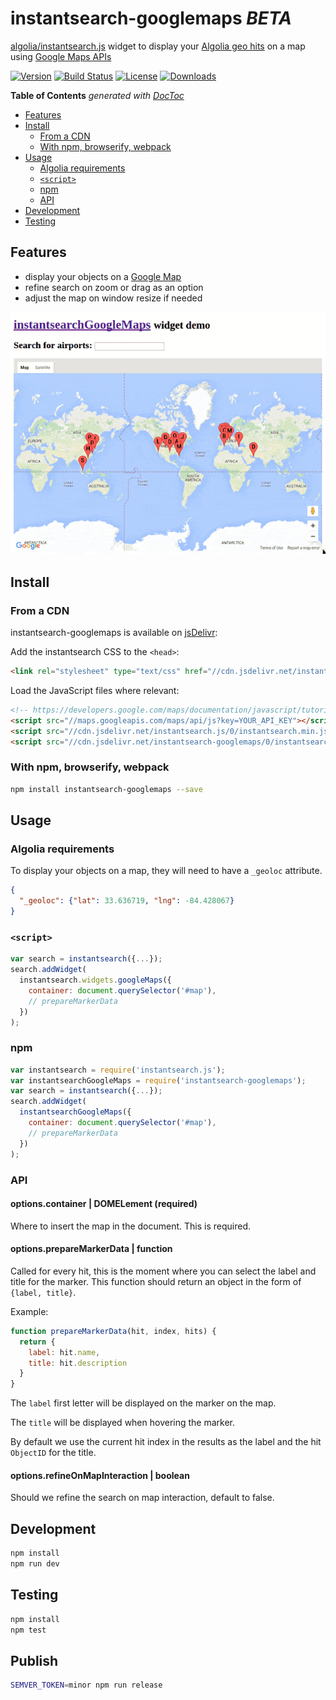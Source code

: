 # instantsearch-googlemaps _BETA_

[algolia/instantsearch.js](https://github.com/algolia/instantsearch.js/) widget to display your [Algolia geo hits](https://www.algolia.com/doc/rest#geo-search-parameters) on a map using [Google Maps APIs](https://developers.google.com/maps/)

[![Version][version-svg]][package-url] [![Build Status][travis-svg]][travis-url] [![License][license-image]][license-url] [![Downloads][downloads-image]][downloads-url]

[travis-svg]: https://img.shields.io/travis/instantsearch/instantsearch-googlemaps/master.svg?style=flat-square
[travis-url]: https://travis-ci.org/instantsearch/instantsearch-googlemaps
[license-image]: http://img.shields.io/badge/license-MIT-green.svg?style=flat-square
[license-url]: LICENSE
[downloads-image]: https://img.shields.io/npm/dm/instantsearch-googlemaps.svg?style=flat-square
[downloads-url]: http://npm-stat.com/charts.html?package=instantsearch-googlemaps
[version-svg]: https://img.shields.io/npm/v/instantsearch-googlemaps.svg?style=flat-square
[package-url]: https://npmjs.org/package/instantsearch-googlemaps
[demo]: ./demo.gif

<!-- START doctoc generated TOC please keep comment here to allow auto update -->
<!-- DON'T EDIT THIS SECTION, INSTEAD RE-RUN doctoc TO UPDATE -->
**Table of Contents**  *generated with [DocToc](https://github.com/thlorenz/doctoc)*

- [Features](#features)
- [Install](#install)
  - [From a CDN](#from-a-cdn)
  - [With npm, browserify, webpack](#with-npm-browserify-webpack)
- [Usage](#usage)
  - [Algolia requirements](#algolia-requirements)
  - [`<script>`](#script)
  - [npm](#npm)
  - [API](#api)
- [Development](#development)
- [Testing](#testing)

<!-- END doctoc generated TOC please keep comment here to allow auto update -->

## Features

- display your objects on a [Google Map](https://developers.google.com/maps/documentation/javascript/)
- refine search on zoom or drag as an option
- adjust the map on window resize if needed

![Demo of the instantsearchGoogleMaps widget][demo]

## Install

### From a CDN

instantsearch-googlemaps is available on [jsDelivr](http://www.jsdelivr.com/):

Add the instantsearch CSS to the `<head>`:

```html
<link rel="stylesheet" type="text/css" href="//cdn.jsdelivr.net/instantsearch.js/0/instantsearch.min.css" />
```

Load the JavaScript files where relevant:

```html
<!-- https://developers.google.com/maps/documentation/javascript/tutorial -->
<script src="//maps.googleapis.com/maps/api/js?key=YOUR_API_KEY"></script>
<script src="//cdn.jsdelivr.net/instantsearch.js/0/instantsearch.min.js"></script>
<script src="//cdn.jsdelivr.net/instantsearch-googlemaps/0/instantsearch-googlemaps.min.js"></script>
```

### With npm, browserify, webpack

```sh
npm install instantsearch-googlemaps --save
```

## Usage

### Algolia requirements

To display your objects on a map, they will need to have a `_geoloc` attribute.

```json
{
  "_geoloc": {"lat": 33.636719, "lng": -84.428067}
}
```

### `<script>`

```js
var search = instantsearch({...});
search.addWidget(
  instantsearch.widgets.googleMaps({
    container: document.querySelector('#map'),
    // prepareMarkerData
  })
);
```

### npm

```js
var instantsearch = require('instantsearch.js');
var instantsearchGoogleMaps = require('instantsearch-googlemaps');
var search = instantsearch({...});
search.addWidget(
  instantsearchGoogleMaps({
    container: document.querySelector('#map'),
    // prepareMarkerData
  })
);
```

### API

#### options.container | DOMELement (required)

Where to insert the map in the document. This is required.

#### options.prepareMarkerData | function

Called for every hit, this is the moment where you can select the label and title
for the marker. This function should return an object in the form of `{label, title}`.

Example:

```js
function prepareMarkerData(hit, index, hits) {
  return {
    label: hit.name,
    title: hit.description
  }
}
```

The `label` first letter will be displayed on the marker on the map.

The `title` will be displayed when hovering the marker.

By default we use the current hit index in the results as the label and the hit `ObjectID` for the title.

#### options.refineOnMapInteraction | boolean

Should we refine the search on map interaction, default to false.

## Development

```sh
npm install
npm run dev
```

## Testing

```sh
npm install
npm test
```

## Publish

```sh
SEMVER_TOKEN=minor npm run release
```
